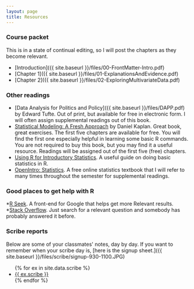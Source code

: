 ```yaml
---
layout: page
title: Resources
---
```


### Course packet


This is in a state of continual editing, so I will post the
  chapters as they become relevant. 

* [Introduction]({{ site.baseurl }}/files/00-FrontMatter-Intro.pdf)  
* [Chapter 1]({{ site.baseurl }}/files/01-ExplanationsAndEvidence.pdf)
* [Chapter 2]({{ site.baseurl }}/files/02-ExploringMultivariateData.pdf)


### Other readings


* [Data Analysis for Politics and Policy]({{ site.baseurl }}/files/DAPP.pdf) by Edward Tufte.  Out of print, but available for free in electronic form. I will often assign supplemental readings out of this book.  
* [Statistical Modeling: A Fresh Approach](http://www.mosaic-web.org/go/StatisticalModeling/Chapters/) by Daniel Kaplan.  Great book, great exercises.  The first five chapters are available for free.  You will find the first one especially helpful in learning some basic R commands.  You are not required to buy this book, but you may find it a useful resource. Readings will be assigned out of the first five (free) chapters.
* [Using R for Introductory Statistics](http://cran.r-project.org/doc/contrib/Verzani-SimpleR.pdf).  A useful guide on doing basic statistics in R.
* [OpenIntro: Statistics](https://www.openintro.org/stat/textbook.php).  A free online statistics textbook that I will refer to many times throughout the semester for supplemental readings.


### Good places to get help with R

*[R Seek](http://rseek.org).  A front-end for Google that helps get more Relevant results.  
*[Stack Overflow](http://stackoverflow.com). Just search for a relevant question and somebody has probably answered it before.  
  

### Scribe reports

Below are some of your classmates' notes, day by day.  If you
want to remember when your scribe day is, [here is the signup sheet.]({{ site.baseurl }}/files/scribe/signup-930-1100.JPG)

<ul>
{% for ex in site.data.scribe %}
  <li>
    <a href="{{ site.baseurl }}/files/scribe/{{ ex.scribe }}">
      {{ ex.scribe }}
    </a>
  </li>
{% endfor %}
</ul>
